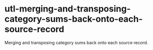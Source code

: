 # utl-merging-and-transposing-category-sums-back-onto-each-source-record
Merging and transposing category sums back onto each source record.
